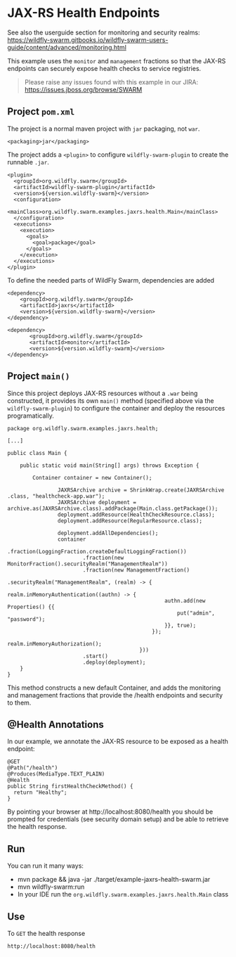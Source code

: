 # JAX-RS Health Endpoints

See also the userguide section for monitoring and security realms:
https://wildfly-swarm.gitbooks.io/wildfly-swarm-users-guide/content/advanced/monitoring.html

This example uses the `monitor` and `management` fractions
so that the JAX-RS endpoints can securely expose health checks to service registries.

> Please raise any issues found with this example in our JIRA:
> https://issues.jboss.org/browse/SWARM

## Project `pom.xml`

The project is a normal maven project with `jar` packaging, not `war`.

    <packaging>jar</packaging>

The project adds a `<plugin>` to configure `wildfly-swarm-plugin` to
create the runnable `.jar`.

    <plugin>
      <groupId>org.wildfly.swarm</groupId>
      <artifactId>wildfly-swarm-plugin</artifactId>
      <version>${version.wildfly-swarm}</version>
      <configuration>
        <mainClass>org.wildfly.swarm.examples.jaxrs.health.Main</mainClass>
      </configuration>
      <executions>
        <execution>
          <goals>
            <goal>package</goal>
          </goals>
        </execution>
      </executions>
    </plugin>

To define the needed parts of WildFly Swarm, dependencies are added

    <dependency>
        <groupId>org.wildfly.swarm</groupId>
        <artifactId>jaxrs</artifactId>
        <version>${version.wildfly-swarm}</version>
    </dependency>

    <dependency>
           <groupId>org.wildfly.swarm</groupId>
           <artifactId>monitor</artifactId>
           <version>${version.wildfly-swarm}</version>
    </dependency>


## Project `main()`

Since this project deploys JAX-RS resources without a `.war` being constructed, it
provides its own `main()` method (specified above via the `wildfly-swarm-plugin`) to
configure the container and deploy the resources programatically.

    package org.wildfly.swarm.examples.jaxrs.health;

    [...]

    public class Main {

        public static void main(String[] args) throws Exception {

            Container container = new Container();

                    JAXRSArchive archive = ShrinkWrap.create(JAXRSArchive .class, "healthcheck-app.war");
                    JAXRSArchive deployment = archive.as(JAXRSArchive.class).addPackage(Main.class.getPackage());
                    deployment.addResource(HealthCheckResource.class);
                    deployment.addResource(RegularResource.class);

                    deployment.addAllDependencies();
                    container
                            .fraction(LoggingFraction.createDefaultLoggingFraction())
                            .fraction(new MonitorFraction().securityRealm("ManagementRealm"))
                            .fraction(new ManagementFraction()
                                              .securityRealm("ManagementRealm", (realm) -> {
                                                  realm.inMemoryAuthentication((authn) -> {
                                                      authn.add(new Properties() {{
                                                          put("admin", "password");
                                                      }}, true);
                                                  });
                                                  realm.inMemoryAuthorization();
                                              }))
                            .start()
                            .deploy(deployment);
        }
    }

This method constructs a new default Container, and
adds the monitoring and management fractions that provide the /health endpoints and security to them.

## @Health Annotations

In our example, we annotate the JAX-RS resource to be exposed as a health endpoint:

    @GET
    @Path("/health")
    @Produces(MediaType.TEXT_PLAIN)
    @Health
    public String firstHealthCheckMethod() {
      return "Healthy";
    }

By pointing your browser at http://localhost:8080/health you should be prompted for credentials (see security domain setup) and
be able to retrieve the health response.

## Run

You can run it many ways:

* mvn package && java -jar ./target/example-jaxrs-health-swarm.jar
* mvn wildfly-swarm:run
* In your IDE run the `org.wildfly.swarm.examples.jaxrs.health.Main` class

## Use

To `GET` the health response

    http://localhost:8080/health

